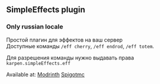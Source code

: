 ## SimpleEffects plugin
### Only russian locale
Простой плагин для эффектов на ваш сервер    
Доступные команды ``/eff cherry``, ``/eff endrod``, ``/eff totem``.   

Для разрешения команды нужно выдавать права ``karpen.simpleEffects.eff``

Available at:
[Modrinth](https://modrinth.com/plugin/simpleeffects)
[Spigotmc](https://www.spigotmc.org/resources/simpleeffects.121141/)
